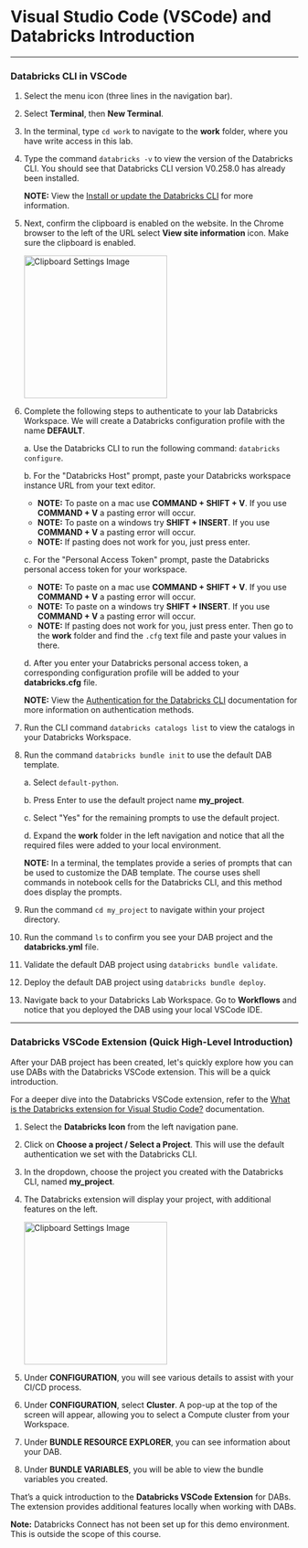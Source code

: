 # Visual Studio Code (VSCode) and Databricks Introduction
---

### Databricks CLI in VSCode

1. Select the menu icon (three lines in the navigation bar).
   
1. Select **Terminal**, then **New Terminal**.

1. In the terminal, type `cd work` to navigate to the **work** folder, where you have write access in this lab.

1. Type the command `databricks -v` to view the version of the Databricks CLI. You should see that Databricks CLI version V0.258.0 has already been installed.
    
    **NOTE:** View the <a href="https://docs.databricks.com/aws/en/dev-tools/cli/install" target="_blank">Install or update the Databricks CLI</a> for more information.

1. Next, confirm the clipboard is enabled on the website. In the Chrome browser to the left of the URL select **View site information** icon. Make sure the clipboard is enabled.

    <img src="./assets/clipboard_setting.png" alt="Clipboard Settings Image" width="250">


1. Complete the following steps to authenticate to your lab Databricks Workspace. We will create a Databricks configuration profile with the name **DEFAULT**.

    a. Use the Databricks CLI to run the following command: `databricks configure`.
    
    b. For the "Databricks Host" prompt, paste your Databricks workspace instance URL from your text editor.

    - **NOTE:** To paste on a mac use **COMMAND + SHIFT + V**. If you use **COMMAND + V** a pasting error will occur. 
    - **NOTE:** To paste on a windows try **SHIFT + INSERT**. If you use **COMMAND + V** a pasting error will occur. 
    - **NOTE:** If pasting does not work for you, just press enter. 

    c. For the "Personal Access Token" prompt, paste the Databricks personal access token for your workspace.

    - **NOTE:** To paste on a mac use **COMMAND + SHIFT + V**. If you use **COMMAND + V** a pasting error will occur. 
    - **NOTE:** To paste on a windows try **SHIFT + INSERT**. If you use **COMMAND + V** a pasting error will occur. 
    - **NOTE:** If pasting does not work for you, just press enter. Then go to the **work** folder and find the `.cfg` text file and paste your values in there.

    d. After you enter your Databricks personal access token, a corresponding configuration profile will be added to your **databricks.cfg** file.

    **NOTE:** View the <a href="https://docs.databricks.com/aws/en/dev-tools/cli/authentication#databricks-personal-access-token-authentication" target="_blank">Authentication for the Databricks CLI</a> documentation for more information on authentication methods.

1. Run the CLI command `databricks catalogs list` to view the catalogs in your Databricks Workspace.

1. Run the command `databricks bundle init` to use the default DAB template.

    a. Select `default-python`.
    
    b. Press Enter to use the default project name **my_project**.

    c. Select "Yes" for the remaining prompts to use the default project.

    d. Expand the **work** folder in the left navigation and notice that all the required files were added to your local environment.

    **NOTE:** In a terminal, the templates provide a series of prompts that can be used to customize the DAB template. The course uses shell commands in notebook cells for the Databricks CLI, and this method does display the prompts.

1. Run the command `cd my_project` to navigate within your project directory.

1. Run the command `ls` to confirm you see your DAB project and the **databricks.yml** file.

1. Validate the default DAB project using `databricks bundle validate`.

1. Deploy the default DAB project using `databricks bundle deploy`.

1. Navigate back to your Databricks Lab Workspace. Go to **Workflows** and notice that you deployed the DAB using your local VSCode IDE.

---

### Databricks VSCode Extension (Quick High-Level Introduction)

After your DAB project has been created, let's quickly explore how you can use DABs with the Databricks VSCode extension. This will be a quick introduction.

For a deeper dive into the Databricks VSCode extension, refer to the <a href="https://docs.databricks.com/aws/en/dev-tools/vscode-ext" target="_blank">What is the Databricks extension for Visual Studio Code?</a> documentation.

1. Select the **Databricks Icon** from the left navigation pane.

1. Click on **Choose a project / Select a Project**. This will use the default authentication we set with the Databricks CLI.

1. In the dropdown, choose the project you created with the Databricks CLI, named **my_project**.

1. The Databricks extension will display your project, with additional features on the left.


    <img src="./assets/databricks_extension.png" alt="Clipboard Settings Image" width="250">

1. Under **CONFIGURATION**, you will see various details to assist with your CI/CD process.
1. Under **CONFIGURATION**, select **Cluster**. A pop-up at the top of the screen will appear, allowing you to select a Compute cluster from your Workspace.
1. Under **BUNDLE RESOURCE EXPLORER**, you can see information about your DAB.
1. Under **BUNDLE VARIABLES**, you will be able to view the bundle variables you created.

That’s a quick introduction to the **Databricks VSCode Extension** for DABs. The extension provides additional features locally when working with DABs.

**Note:** Databricks Connect has not been set up for this demo environment. This is outside the scope of this course.